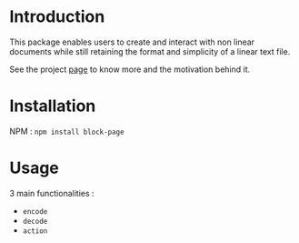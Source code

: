 # Introduction 

This package enables users to create and interact with non linear documents while still retaining the format and simplicity of a linear text file. 

See the project [page](https://shubhvjain.github.io/block-page/) to know more and the motivation behind it. 

# Installation 

NPM : `npm install block-page`

# Usage 

3 main functionalities :
- `encode`
- `decode`
- `action`